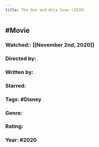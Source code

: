 ```yaml
---
title: The One and Only Ivan (2020)
---
```


## #Movie
### Watched:: [[November 2nd, 2020]]

### Directed by:

### Written by:

### Starred: 

### Tags: #Disney

### Genre:

### Rating: 

### Year: #2020
